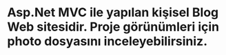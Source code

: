 # Asp.Net MVC ile yapılan kişisel Blog Web sitesidir. Proje görünümleri için photo dosyasını inceleyebilirsiniz.
